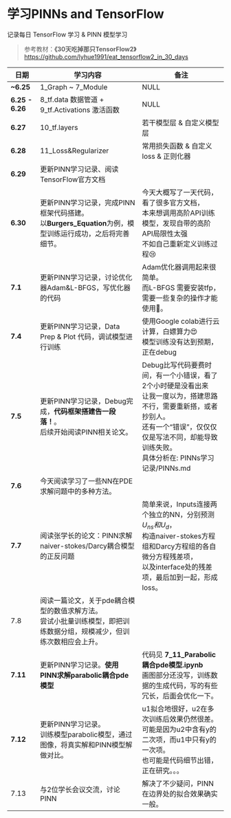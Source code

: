 <!-- #region -->

# 学习PINNs and TensorFlow 


记录每日 TensorFlow 学习 & PINN 模型学习
> 参考教材：**《30天吃掉那只TensorFlow2》** https://github.com/lyhue1991/eat_tensorflow2_in_30_days



| 日期            | 学习内容                                                     | 备注                                                         |
| --------------- | ------------------------------------------------------------ | ------------------------------------------------------------ |
| **~6.25**       | 1_Graph ~ 7_Module                                           | NULL                                                         |
| **6.25 - 6.26** | 8_tf.data 数据管道 + 9_tf.Activations 激活函数               | NULL                                                         |
| **6.27**        | 10_tf.layers                                                 | 若干模型层 & 自定义模型层                                    |
| **6.28**        | 11_Loss&Regularizer                                          | 常用损失函数 & 自定义loss & 正则化器                         |
| **6.29**        | 更新PINN学习记录、阅读TensorFlow官方文档                     |                                                              |
| **6.30**        | 更新PINN学习记录，完成PINN框架代码搭建。<br />以**Burgers_Equation**为例，模型训练运行成功，之后将完善细节。<br /> | 今天大概写了一天代码，看了很多官方文档，<br />本来想调用高阶API训练模型，发现自带的高阶API局限性太强<br />不如自己重新定义训练过程😢 |
| **7.1**         | 更新PINN学习记录，讨论优化器Adam&L-BFGS，写优化器的代码      | Adam优化器调用起来很简单。<br />而L-BFGS 需要安装tfp，需要一些复杂的操作才能使用🤣。 |
| **7.4**         | 更新PINN学习记录，Data Prep & Plot 代码，调试模型进行训练    | 使用Google colab进行云计算，白嫖算力😍<br />模型训练没有达到预期，正在debug |
| **7.5**         | 更新PINN学习记录，Debug完成，**代码框架搭建告一段落！**。<br />后续开始阅读PINN相关论文。 | Debug比写代码要费时间，有一个小错误，看了2个小时硬是没看出来<br />让我一度以为，搭建思路不行，需要重新搭，或者抄别人。<br />还有一个“错误”，仅仅仅仅是写法不同，却能导致训练失败。<br />具体分析在: PINNs学习记录/PINNs.md |
| **7.6**         | 今天阅读学习了一些NN在PDE求解问题中的多种方法。              |                                                              |
| **7.7**         | 阅读张学长的论文：PINN求解naiver-stokes/Darcy耦合模型的正反问题 | 简单来说，Inputs连接两个独立的NN，分别预测$U_{ns} 和 U_{d}$，<br />构造naiver-stokes方程组和Darcy方程组的各自微分方程残差项，<br />以及interface处的残差项，最后加到一起，形成loss。 |
| 7.8             | 阅读一篇论文，关于pde耦合模型的数值求解方法。<br />尝试小批量训练模型，即把训练数据分组，规模减少，但训练次数相应会上升。 |                                                              |
| **7.11**        | 更新PINN学习记录。**使用PINN求解parabolic耦合pde模型**       | 代码见 **7_11_Parabolic耦合pde模型.ipynb**<br />画图部分还没写，训练数据的生成代码，写的有些冗长，后面会优化一下。 |
| **7.12**        | 更新PINN学习记录。<br />训练模型parabolic模型，通过图像，将真实解和PINN模型解做对比。 | u1拟合地很好，u2在多次训练后效果仍然很差。<br />可能是因为u2中含有y的二次项，而u1中只有y的一次项。<br />也可能是代码细节出错，正在研究。。。 |
| 7.13            | 与2位学长会议交流，讨论PINN                                  | 解决了不少疑问，PINN在边界处的拟合效果确实一般。             |





<!-- #endregion -->
